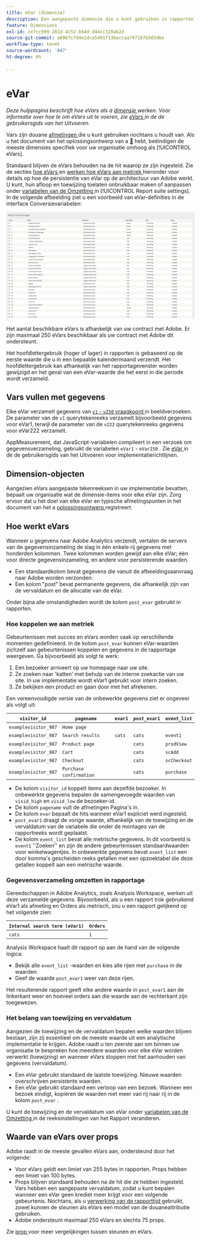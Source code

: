 ```yaml
---
title: eVar (dimensie)
description: Een aangepaste dimensie die u kunt gebruiken in rapporten.
feature: Dimensions
exl-id: ce7cc999-281d-4c52-b64d-d44cc320ab2d
source-git-commit: a6967c7d4e1dca5491f13beccaa797167b503d6e
workflow-type: tm+mt
source-wordcount: '847'
ht-degree: 0%

---
```


# eVar

*Deze hulppagina beschrijft hoe eVars als a [ dimensie ](overview.md) werken. Voor informatie over hoe te om eVars uit te voeren, zie [ eVars ](/help/implement/vars/page-vars/evar.md) in de de gebruikersgids van het Uitvoeren.*

Vars zijn douane [ afmetingen ](overview.md) die u kunt gebruiken nochtans u houdt van. Als u het document van het oplossingsontwerp van a [&#128279;](/help/implement/prepare/solution-design.md) hebt, beëindigen de meeste dimensies specifiek voor uw organisatie omhoog als [!UICONTROL eVars].

Standaard blijven de eVars behouden na de hit waarop ze zijn ingesteld. Zie de secties [ hoe eVars ](#how-evars-work) en [ werken hoe eVars aan metriek ](#how-evars-tie-to-metrics) hieronder voor details op hoe de persistentie van eVar op de architectuur van Adobe werkt. U kunt, hun afloop en toewijzing toelaten onbruikbaar maken of aanpassen onder [ variabelen van de Omzetting ](/help/admin/tools/manage-rs/edit-settings/conversion-var-admin/conversion-var-admin.md) in [!UICONTROL Report suite settings]. In de volgende afbeelding ziet u een voorbeeld van eVar-definities in de interface Conversievariabelen:

![ Evar voorbeelden ](assets/evars-sample.png)

Het aantal beschikbare eVars is afhankelijk van uw contract met Adobe. Er zijn maximaal 250 eVars beschikbaar als uw contract met Adobe dit ondersteunt.

Het hoofdlettergebruik (hoger of lager) in rapporten is gebaseerd op de eerste waarde die u in een bepaalde kalendermaand verzendt. Het hoofdlettergebruik kan afhankelijk van het rapportagevenster worden gewijzigd en het geval van een eVar-waarde die het eerst in die periode wordt verzameld.

## Vars vullen met gegevens

Elke eVar verzamelt gegevens van [`v1` - `v250` vraagkoord ](/help/implement/validate/query-parameters.md) in beeldverzoeken. De parameter van de `v1` querytekenreeks verzamelt bijvoorbeeld gegevens voor eVar1, terwijl de parameter van de `v222` querytekenreeks gegevens voor eVar222 verzamelt.

AppMeasurement, dat JavaScript-variabelen compileert in een verzoek om gegevensverzameling, gebruikt de variabelen `eVar1` - `eVar250` . Zie [ eVar ](/help/implement/vars/page-vars/evar.md) in de de gebruikersgids van het Uitvoeren voor implementatierichtlijnen.

## Dimension-objecten

Aangezien eVars aangepaste tekenreeksen in uw implementatie bevatten, bepaalt uw organisatie wat de dimensie-items voor elke eVar zijn. Zorg ervoor dat u het doel van elke eVar en typische afmetingspunten in het document van het a [ oplossingsontwerp ](/help/implement/prepare/solution-design.md) registreert.

## Hoe werkt eVars

Wanneer u gegevens naar Adobe Analytics verzendt, vertalen de servers van de gegevensinzameling de slag in één enkele rij gegevens met honderden kolommen. Twee kolommen worden gewijd aan elke eVar; één voor directe gegevensinzameling, en andere voor persisterende waarden.

* Een standaardkolom bevat gegevens die vanuit de afbeeldingsaanvraag naar Adobe worden verzonden.
* Een kolom &quot;post&quot; bevat permanente gegevens, die afhankelijk zijn van de vervaldatum en de allocatie van de eVar.

Onder bijna alle omstandigheden wordt de kolom `post_evar` gebruikt in rapporten.

### Hoe koppelen we aan metriek

Gebeurtenissen met succes en eVars worden vaak op verschillende momenten gedefinieerd. In de kolom `post_evar` kunnen eVar-waarden zichzelf aan gebeurtenissen koppelen en gegevens in de rapportage weergeven. Ga bijvoorbeeld als volgt te werk:

1. Een bezoeker arriveert op uw homepage naar uw site.
2. Ze zoeken naar &#39;katten&#39; met behulp van de interne zoekactie van uw site. In uw implementatie wordt eVar1 gebruikt voor intern zoeken.
3. Ze bekijken een product en gaan door met het afrekenen.

Een vereenvoudigde versie van de onbewerkte gegevens ziet er ongeveer als volgt uit:

| `visitor_id` | `pagename` | `evar1` | `post_evar1` | `event_list` |
| --- | --- | --- | --- | --- |
| `examplevisitor_987` | `Home page` | | | |
| `examplevisitor_987` | `Search results` | `cats` | `cats` | `event1` |
| `examplevisitor_987` | `Product page` | | `cats` | `prodView` |
| `examplevisitor_987` | `Cart` | | `cats` | `scAdd` |
| `examplevisitor_987` | `Checkout` | | `cats` | `scCheckout` |
| `examplevisitor_987` | `Purchase confirmation` | | `cats` | `purchase` |

* De kolom `visitor_id` koppelt items aan dezelfde bezoeker. In onbewerkte gegevens bepalen de samengevoegde waarden van `visid_high` en `visid_low` de bezoeker-id.
* De kolom `pagename` vult de afmetingen Pagina&#39;s in.
* De kolom `evar` bepaalt de hits wanneer eVar1 expliciet werd ingesteld.
* `post_evar1` draagt de vorige waarde, afhankelijk van de toewijzing en de vervaldatum van de variabele die onder de montages van de rapportreeks wordt geplaatst.
* De kolom `event_list` bevat alle metrische gegevens. In dit voorbeeld is `event1` &#39;&#39;Zoeken&#39;&#39; en zijn de andere gebeurtenissen standaardwaarden voor winkelwagentjes. In onbewerkte gegevens bevat `event_list` een door komma&#39;s gescheiden reeks getallen met een opzoektabel die deze getallen koppelt aan een metrische waarde.

### Gegevensverzameling omzetten in rapportage

Gereedschappen in Adobe Analytics, zoals Analysis Workspace, werken uit deze verzamelde gegevens. Bijvoorbeeld, als u een rapport trok gebruikend eVar1 als afmeting en Orders als metrisch, zou u een rapport gelijkend op het volgende zien:

| `Internal search term (eVar1)` | `Orders` |
| --- | --- |
| `cats` | `1` |

Analysis Workspace haalt dit rapport op aan de hand van de volgende logica:

* Bekijk alle `event_list` -waarden en kies alle rijen met `purchase` in de waarden.
* Geef de waarde `post_evar1` weer van deze rijen.

Het resulterende rapport geeft elke andere waarde in `post_evar1` aan de linkerkant weer en hoeveel orders aan die waarde aan de rechterkant zijn toegewezen.

### Het belang van toewijzing en vervaldatum

Aangezien de toewijzing en de vervaldatum bepalen welke waarden blijven bestaan, zijn zij essentieel om de meeste waarde uit een analytische implementatie te krijgen. Adobe raadt u ten zeerste aan om binnen uw organisatie te bespreken hoe meerdere waarden voor elke eVar worden verwerkt (toewijzing) en wanneer eVars stoppen met het aanhouden van gegevens (vervaldatum).

* Een eVar gebruikt standaard de laatste toewijzing. Nieuwe waarden overschrijven persistente waarden.
* Een eVar gebruikt standaard een verloop van een bezoek. Wanneer een bezoek eindigt, kopiëren de waarden niet meer van rij naar rij in de kolom `post_evar` .

U kunt de toewijzing en de vervaldatum van eVar onder [ variabelen van de Omzetting ](/help/admin/tools/manage-rs/edit-settings/conversion-var-admin/conversion-var-admin.md) in de reeksinstellingen van het Rapport veranderen.

## Waarde van eVars over props

Adobe raadt in de meeste gevallen eVars aan, ondersteund door het volgende:

* Voor eVars geldt een limiet van 255 bytes in rapporten. Props hebben een limiet van 100 bytes.
* Props blijven standaard behouden na de hit die ze hebben ingesteld. Vars hebben een aangepaste vervaldatum, zodat u kunt bepalen wanneer een eVar geen krediet meer krijgt voor een volgende gebeurtenis. Nochtans, als u [ verwerking van de rapporttijd ](/help/components/vrs/vrs-report-time-processing.md) gebruikt, zowel kunnen de steunen als eVars een model van de douaneattributie gebruiken.
* Adobe ondersteunt maximaal 250 eVars en slechts 75 props.

Zie [ prop ](prop.md) voor meer vergelijkingen tussen steunen en eVars.
